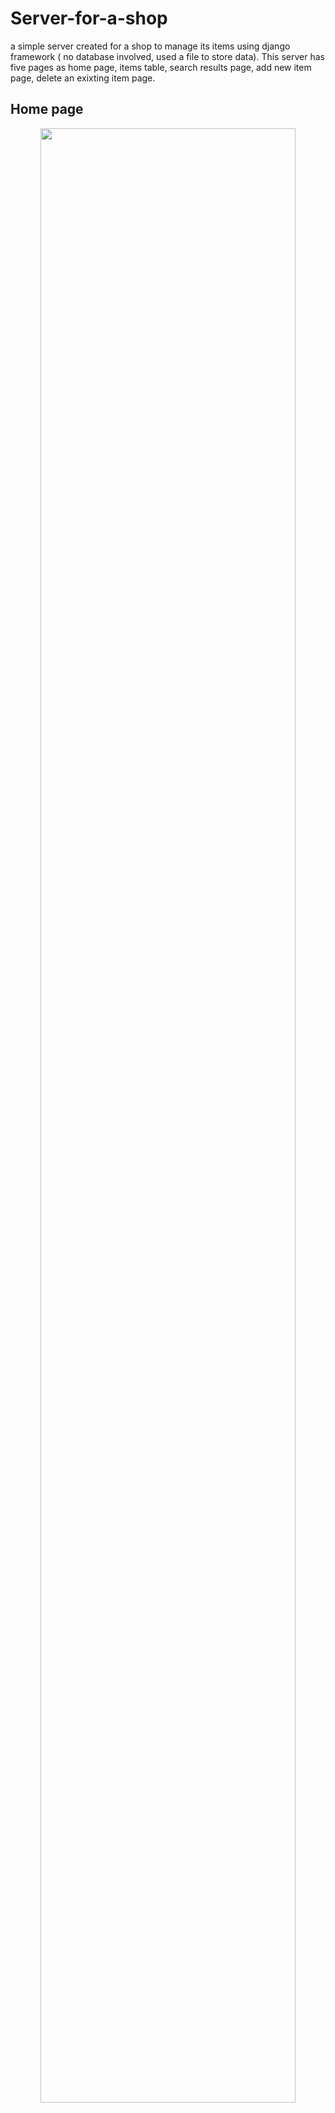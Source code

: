 # Server-for-a-shop
a simple server created for a shop to manage its items using django framework ( no database involved, used a file to store data). This server has five pages as home page, items table, search results page, add new item page, delete an exixting item page.

## Home page
<p align="center">
  <image src = https://github.com/vihan125/Micro-bank-App-/blob/master/images/ER.jpeg width="90%" height="90%">
</p>

